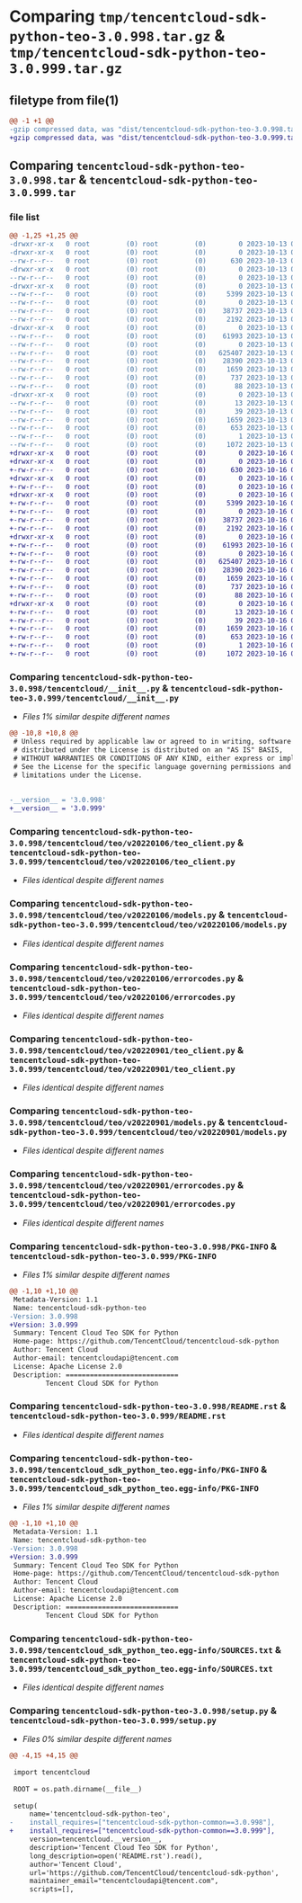 # Comparing `tmp/tencentcloud-sdk-python-teo-3.0.998.tar.gz` & `tmp/tencentcloud-sdk-python-teo-3.0.999.tar.gz`

## filetype from file(1)

```diff
@@ -1 +1 @@
-gzip compressed data, was "dist/tencentcloud-sdk-python-teo-3.0.998.tar", last modified: Fri Oct 13 00:37:53 2023, max compression
+gzip compressed data, was "dist/tencentcloud-sdk-python-teo-3.0.999.tar", last modified: Mon Oct 16 00:37:01 2023, max compression
```

## Comparing `tencentcloud-sdk-python-teo-3.0.998.tar` & `tencentcloud-sdk-python-teo-3.0.999.tar`

### file list

```diff
@@ -1,25 +1,25 @@
-drwxr-xr-x   0 root         (0) root         (0)        0 2023-10-13 00:37:53.000000 tencentcloud-sdk-python-teo-3.0.998/
-drwxr-xr-x   0 root         (0) root         (0)        0 2023-10-13 00:37:53.000000 tencentcloud-sdk-python-teo-3.0.998/tencentcloud/
--rw-r--r--   0 root         (0) root         (0)      630 2023-10-13 00:37:53.000000 tencentcloud-sdk-python-teo-3.0.998/tencentcloud/__init__.py
-drwxr-xr-x   0 root         (0) root         (0)        0 2023-10-13 00:37:53.000000 tencentcloud-sdk-python-teo-3.0.998/tencentcloud/teo/
--rw-r--r--   0 root         (0) root         (0)        0 2023-10-13 00:37:53.000000 tencentcloud-sdk-python-teo-3.0.998/tencentcloud/teo/__init__.py
-drwxr-xr-x   0 root         (0) root         (0)        0 2023-10-13 00:37:53.000000 tencentcloud-sdk-python-teo-3.0.998/tencentcloud/teo/v20220106/
--rw-r--r--   0 root         (0) root         (0)     5399 2023-10-13 00:37:53.000000 tencentcloud-sdk-python-teo-3.0.998/tencentcloud/teo/v20220106/teo_client.py
--rw-r--r--   0 root         (0) root         (0)        0 2023-10-13 00:37:53.000000 tencentcloud-sdk-python-teo-3.0.998/tencentcloud/teo/v20220106/__init__.py
--rw-r--r--   0 root         (0) root         (0)    38737 2023-10-13 00:37:53.000000 tencentcloud-sdk-python-teo-3.0.998/tencentcloud/teo/v20220106/models.py
--rw-r--r--   0 root         (0) root         (0)     2192 2023-10-13 00:37:53.000000 tencentcloud-sdk-python-teo-3.0.998/tencentcloud/teo/v20220106/errorcodes.py
-drwxr-xr-x   0 root         (0) root         (0)        0 2023-10-13 00:37:53.000000 tencentcloud-sdk-python-teo-3.0.998/tencentcloud/teo/v20220901/
--rw-r--r--   0 root         (0) root         (0)    61993 2023-10-13 00:37:53.000000 tencentcloud-sdk-python-teo-3.0.998/tencentcloud/teo/v20220901/teo_client.py
--rw-r--r--   0 root         (0) root         (0)        0 2023-10-13 00:37:53.000000 tencentcloud-sdk-python-teo-3.0.998/tencentcloud/teo/v20220901/__init__.py
--rw-r--r--   0 root         (0) root         (0)   625407 2023-10-13 00:37:53.000000 tencentcloud-sdk-python-teo-3.0.998/tencentcloud/teo/v20220901/models.py
--rw-r--r--   0 root         (0) root         (0)    28390 2023-10-13 00:37:53.000000 tencentcloud-sdk-python-teo-3.0.998/tencentcloud/teo/v20220901/errorcodes.py
--rw-r--r--   0 root         (0) root         (0)     1659 2023-10-13 00:37:53.000000 tencentcloud-sdk-python-teo-3.0.998/PKG-INFO
--rw-r--r--   0 root         (0) root         (0)      737 2023-10-13 00:37:53.000000 tencentcloud-sdk-python-teo-3.0.998/README.rst
--rw-r--r--   0 root         (0) root         (0)       88 2023-10-13 00:37:53.000000 tencentcloud-sdk-python-teo-3.0.998/setup.cfg
-drwxr-xr-x   0 root         (0) root         (0)        0 2023-10-13 00:37:53.000000 tencentcloud-sdk-python-teo-3.0.998/tencentcloud_sdk_python_teo.egg-info/
--rw-r--r--   0 root         (0) root         (0)       13 2023-10-13 00:37:53.000000 tencentcloud-sdk-python-teo-3.0.998/tencentcloud_sdk_python_teo.egg-info/top_level.txt
--rw-r--r--   0 root         (0) root         (0)       39 2023-10-13 00:37:53.000000 tencentcloud-sdk-python-teo-3.0.998/tencentcloud_sdk_python_teo.egg-info/requires.txt
--rw-r--r--   0 root         (0) root         (0)     1659 2023-10-13 00:37:53.000000 tencentcloud-sdk-python-teo-3.0.998/tencentcloud_sdk_python_teo.egg-info/PKG-INFO
--rw-r--r--   0 root         (0) root         (0)      653 2023-10-13 00:37:53.000000 tencentcloud-sdk-python-teo-3.0.998/tencentcloud_sdk_python_teo.egg-info/SOURCES.txt
--rw-r--r--   0 root         (0) root         (0)        1 2023-10-13 00:37:53.000000 tencentcloud-sdk-python-teo-3.0.998/tencentcloud_sdk_python_teo.egg-info/dependency_links.txt
--rw-r--r--   0 root         (0) root         (0)     1072 2023-10-13 00:37:53.000000 tencentcloud-sdk-python-teo-3.0.998/setup.py
+drwxr-xr-x   0 root         (0) root         (0)        0 2023-10-16 00:37:01.000000 tencentcloud-sdk-python-teo-3.0.999/
+drwxr-xr-x   0 root         (0) root         (0)        0 2023-10-16 00:37:01.000000 tencentcloud-sdk-python-teo-3.0.999/tencentcloud/
+-rw-r--r--   0 root         (0) root         (0)      630 2023-10-16 00:37:01.000000 tencentcloud-sdk-python-teo-3.0.999/tencentcloud/__init__.py
+drwxr-xr-x   0 root         (0) root         (0)        0 2023-10-16 00:37:01.000000 tencentcloud-sdk-python-teo-3.0.999/tencentcloud/teo/
+-rw-r--r--   0 root         (0) root         (0)        0 2023-10-16 00:37:01.000000 tencentcloud-sdk-python-teo-3.0.999/tencentcloud/teo/__init__.py
+drwxr-xr-x   0 root         (0) root         (0)        0 2023-10-16 00:37:01.000000 tencentcloud-sdk-python-teo-3.0.999/tencentcloud/teo/v20220106/
+-rw-r--r--   0 root         (0) root         (0)     5399 2023-10-16 00:37:01.000000 tencentcloud-sdk-python-teo-3.0.999/tencentcloud/teo/v20220106/teo_client.py
+-rw-r--r--   0 root         (0) root         (0)        0 2023-10-16 00:37:01.000000 tencentcloud-sdk-python-teo-3.0.999/tencentcloud/teo/v20220106/__init__.py
+-rw-r--r--   0 root         (0) root         (0)    38737 2023-10-16 00:37:01.000000 tencentcloud-sdk-python-teo-3.0.999/tencentcloud/teo/v20220106/models.py
+-rw-r--r--   0 root         (0) root         (0)     2192 2023-10-16 00:37:01.000000 tencentcloud-sdk-python-teo-3.0.999/tencentcloud/teo/v20220106/errorcodes.py
+drwxr-xr-x   0 root         (0) root         (0)        0 2023-10-16 00:37:01.000000 tencentcloud-sdk-python-teo-3.0.999/tencentcloud/teo/v20220901/
+-rw-r--r--   0 root         (0) root         (0)    61993 2023-10-16 00:37:01.000000 tencentcloud-sdk-python-teo-3.0.999/tencentcloud/teo/v20220901/teo_client.py
+-rw-r--r--   0 root         (0) root         (0)        0 2023-10-16 00:37:01.000000 tencentcloud-sdk-python-teo-3.0.999/tencentcloud/teo/v20220901/__init__.py
+-rw-r--r--   0 root         (0) root         (0)   625407 2023-10-16 00:37:01.000000 tencentcloud-sdk-python-teo-3.0.999/tencentcloud/teo/v20220901/models.py
+-rw-r--r--   0 root         (0) root         (0)    28390 2023-10-16 00:37:01.000000 tencentcloud-sdk-python-teo-3.0.999/tencentcloud/teo/v20220901/errorcodes.py
+-rw-r--r--   0 root         (0) root         (0)     1659 2023-10-16 00:37:01.000000 tencentcloud-sdk-python-teo-3.0.999/PKG-INFO
+-rw-r--r--   0 root         (0) root         (0)      737 2023-10-16 00:37:01.000000 tencentcloud-sdk-python-teo-3.0.999/README.rst
+-rw-r--r--   0 root         (0) root         (0)       88 2023-10-16 00:37:01.000000 tencentcloud-sdk-python-teo-3.0.999/setup.cfg
+drwxr-xr-x   0 root         (0) root         (0)        0 2023-10-16 00:37:01.000000 tencentcloud-sdk-python-teo-3.0.999/tencentcloud_sdk_python_teo.egg-info/
+-rw-r--r--   0 root         (0) root         (0)       13 2023-10-16 00:37:01.000000 tencentcloud-sdk-python-teo-3.0.999/tencentcloud_sdk_python_teo.egg-info/top_level.txt
+-rw-r--r--   0 root         (0) root         (0)       39 2023-10-16 00:37:01.000000 tencentcloud-sdk-python-teo-3.0.999/tencentcloud_sdk_python_teo.egg-info/requires.txt
+-rw-r--r--   0 root         (0) root         (0)     1659 2023-10-16 00:37:01.000000 tencentcloud-sdk-python-teo-3.0.999/tencentcloud_sdk_python_teo.egg-info/PKG-INFO
+-rw-r--r--   0 root         (0) root         (0)      653 2023-10-16 00:37:01.000000 tencentcloud-sdk-python-teo-3.0.999/tencentcloud_sdk_python_teo.egg-info/SOURCES.txt
+-rw-r--r--   0 root         (0) root         (0)        1 2023-10-16 00:37:01.000000 tencentcloud-sdk-python-teo-3.0.999/tencentcloud_sdk_python_teo.egg-info/dependency_links.txt
+-rw-r--r--   0 root         (0) root         (0)     1072 2023-10-16 00:37:01.000000 tencentcloud-sdk-python-teo-3.0.999/setup.py
```

### Comparing `tencentcloud-sdk-python-teo-3.0.998/tencentcloud/__init__.py` & `tencentcloud-sdk-python-teo-3.0.999/tencentcloud/__init__.py`

 * *Files 1% similar despite different names*

```diff
@@ -10,8 +10,8 @@
 # Unless required by applicable law or agreed to in writing, software
 # distributed under the License is distributed on an "AS IS" BASIS,
 # WITHOUT WARRANTIES OR CONDITIONS OF ANY KIND, either express or implied.
 # See the License for the specific language governing permissions and
 # limitations under the License.
 
 
-__version__ = '3.0.998'
+__version__ = '3.0.999'
```

### Comparing `tencentcloud-sdk-python-teo-3.0.998/tencentcloud/teo/v20220106/teo_client.py` & `tencentcloud-sdk-python-teo-3.0.999/tencentcloud/teo/v20220106/teo_client.py`

 * *Files identical despite different names*

### Comparing `tencentcloud-sdk-python-teo-3.0.998/tencentcloud/teo/v20220106/models.py` & `tencentcloud-sdk-python-teo-3.0.999/tencentcloud/teo/v20220106/models.py`

 * *Files identical despite different names*

### Comparing `tencentcloud-sdk-python-teo-3.0.998/tencentcloud/teo/v20220106/errorcodes.py` & `tencentcloud-sdk-python-teo-3.0.999/tencentcloud/teo/v20220106/errorcodes.py`

 * *Files identical despite different names*

### Comparing `tencentcloud-sdk-python-teo-3.0.998/tencentcloud/teo/v20220901/teo_client.py` & `tencentcloud-sdk-python-teo-3.0.999/tencentcloud/teo/v20220901/teo_client.py`

 * *Files identical despite different names*

### Comparing `tencentcloud-sdk-python-teo-3.0.998/tencentcloud/teo/v20220901/models.py` & `tencentcloud-sdk-python-teo-3.0.999/tencentcloud/teo/v20220901/models.py`

 * *Files identical despite different names*

### Comparing `tencentcloud-sdk-python-teo-3.0.998/tencentcloud/teo/v20220901/errorcodes.py` & `tencentcloud-sdk-python-teo-3.0.999/tencentcloud/teo/v20220901/errorcodes.py`

 * *Files identical despite different names*

### Comparing `tencentcloud-sdk-python-teo-3.0.998/PKG-INFO` & `tencentcloud-sdk-python-teo-3.0.999/PKG-INFO`

 * *Files 1% similar despite different names*

```diff
@@ -1,10 +1,10 @@
 Metadata-Version: 1.1
 Name: tencentcloud-sdk-python-teo
-Version: 3.0.998
+Version: 3.0.999
 Summary: Tencent Cloud Teo SDK for Python
 Home-page: https://github.com/TencentCloud/tencentcloud-sdk-python
 Author: Tencent Cloud
 Author-email: tencentcloudapi@tencent.com
 License: Apache License 2.0
 Description: ============================
         Tencent Cloud SDK for Python
```

### Comparing `tencentcloud-sdk-python-teo-3.0.998/README.rst` & `tencentcloud-sdk-python-teo-3.0.999/README.rst`

 * *Files identical despite different names*

### Comparing `tencentcloud-sdk-python-teo-3.0.998/tencentcloud_sdk_python_teo.egg-info/PKG-INFO` & `tencentcloud-sdk-python-teo-3.0.999/tencentcloud_sdk_python_teo.egg-info/PKG-INFO`

 * *Files 1% similar despite different names*

```diff
@@ -1,10 +1,10 @@
 Metadata-Version: 1.1
 Name: tencentcloud-sdk-python-teo
-Version: 3.0.998
+Version: 3.0.999
 Summary: Tencent Cloud Teo SDK for Python
 Home-page: https://github.com/TencentCloud/tencentcloud-sdk-python
 Author: Tencent Cloud
 Author-email: tencentcloudapi@tencent.com
 License: Apache License 2.0
 Description: ============================
         Tencent Cloud SDK for Python
```

### Comparing `tencentcloud-sdk-python-teo-3.0.998/tencentcloud_sdk_python_teo.egg-info/SOURCES.txt` & `tencentcloud-sdk-python-teo-3.0.999/tencentcloud_sdk_python_teo.egg-info/SOURCES.txt`

 * *Files identical despite different names*

### Comparing `tencentcloud-sdk-python-teo-3.0.998/setup.py` & `tencentcloud-sdk-python-teo-3.0.999/setup.py`

 * *Files 0% similar despite different names*

```diff
@@ -4,15 +4,15 @@
 
 import tencentcloud
 
 ROOT = os.path.dirname(__file__)
 
 setup(
     name='tencentcloud-sdk-python-teo',
-    install_requires=["tencentcloud-sdk-python-common==3.0.998"],
+    install_requires=["tencentcloud-sdk-python-common==3.0.999"],
     version=tencentcloud.__version__,
     description='Tencent Cloud Teo SDK for Python',
     long_description=open('README.rst').read(),
     author='Tencent Cloud',
     url='https://github.com/TencentCloud/tencentcloud-sdk-python',
     maintainer_email="tencentcloudapi@tencent.com",
     scripts=[],
```

